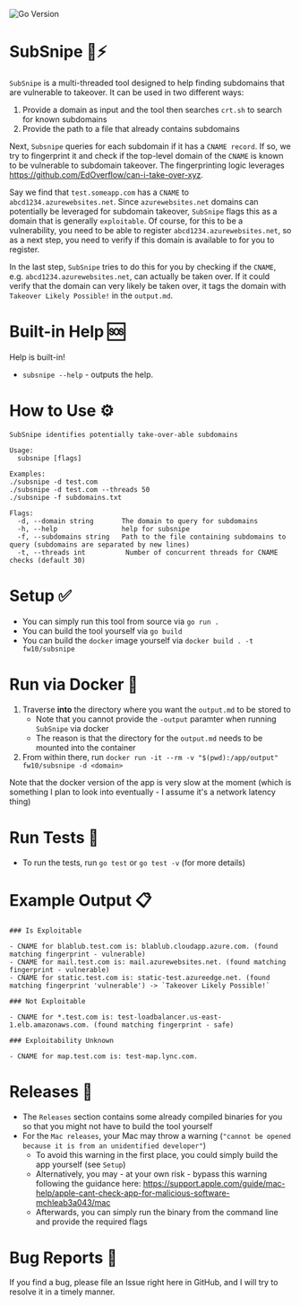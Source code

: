 ![Go Version](https://img.shields.io/github/go-mod/go-version/dub-flow/subsnipe)

# SubSnipe 🚀⚡

`SubSnipe` is a multi-threaded tool designed to help finding subdomains that are vulnerable to takeover. It can be used in two different ways:

1. Provide a domain as input and the tool then searches `crt.sh` to search for known subdomains
2. Provide the path to a file that already contains subdomains

Next, `Subsnipe` queries for each subdomain if it has a `CNAME record`. If so, we try to fingerprint it and check if the top-level domain of the `CNAME` is known to be vulnerable to subdomain takeover. The fingerprinting logic leverages https://github.com/EdOverflow/can-i-take-over-xyz.

Say we find that `test.someapp.com` has a `CNAME` to `abcd1234.azurewebsites.net`. Since `azurewebsites.net` domains can potentially be leveraged for subdomain takeover, `SubSnipe` flags this as a domain that is generally `exploitable`. Of course, for this to be a vulnerability, you need to be able to register `abcd1234.azurewebsites.net`, so as a next step, you need to verify if this domain is available to for you to register.

In the last step, `SubSnipe` tries to do this for you by checking if the `CNAME`, e.g. `abcd1234.azurewebsites.net`, can actually be taken over. If it could verify that the domain can very likely be taken over, it tags the domain with `Takeover Likely Possible!` in the `output.md`.

# Built-in Help 🆘

Help is built-in!

- `subsnipe --help` - outputs the help.

# How to Use ⚙

```text
SubSnipe identifies potentially take-over-able subdomains

Usage:
  subsnipe [flags]

Examples:
./subsnipe -d test.com
./subsnipe -d test.com --threads 50
./subsnipe -f subdomains.txt

Flags:
  -d, --domain string       The domain to query for subdomains
  -h, --help                help for subsnipe
  -f, --subdomains string   Path to the file containing subdomains to query (subdomains are separated by new lines)
  -t, --threads int          Number of concurrent threads for CNAME checks (default 30)
```

# Setup ✅

- You can simply run this tool from source via `go run .` 
- You can build the tool yourself via `go build`
- You can build the `docker` image yourself via `docker build . -t fw10/subsnipe`

# Run via Docker 🐳

1. Traverse **into** the directory where you want the `output.md` to be stored to 
    - Note that you cannot provide the `-output` paramter when running `SubSnipe` via docker
    - The reason is that the directory for the `output.md` needs to be mounted into the container
2. From within there, run `docker run -it --rm -v "$(pwd):/app/output" fw10/subsnipe -d <domain>`

Note that the docker version of the app is very slow at the moment (which is something I plan to look into eventually - I assume it's a network latency thing)

# Run Tests 🧪

- To run the tests, run `go test` or `go test -v` (for more details)

# Example Output 📋

```
### Is Exploitable

- CNAME for blablub.test.com is: blablub.cloudapp.azure.com. (found matching fingerprint - vulnerable)
- CNAME for mail.test.com is: mail.azurewebsites.net. (found matching fingerprint - vulnerable)
- CNAME for static.test.com is: static-test.azureedge.net. (found matching fingerprint 'vulnerable') -> `Takeover Likely Possible!`

### Not Exploitable

- CNAME for *.test.com is: test-loadbalancer.us-east-1.elb.amazonaws.com. (found matching fingerprint - safe)

### Exploitability Unknown

- CNAME for map.test.com is: test-map.lync.com.
```

# Releases 🔑 

- The `Releases` section contains some already compiled binaries for you so that you might not have to build the tool yourself
- For the `Mac releases`, your Mac may throw a warning (`"cannot be opened because it is from an unidentified developer"`)
    - To avoid this warning in the first place, you could simply build the app yourself (see `Setup`)
    - Alternatively, you may - at your own risk - bypass this warning following the guidance here: https://support.apple.com/guide/mac-help/apple-cant-check-app-for-malicious-software-mchleab3a043/mac
    - Afterwards, you can simply run the binary from the command line and provide the required flags

# Bug Reports 🐞

If you find a bug, please file an Issue right here in GitHub, and I will try to resolve it in a timely manner.